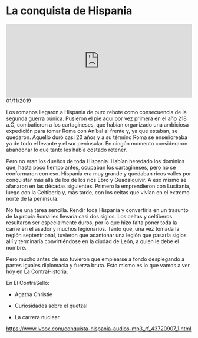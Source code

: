 # La conquista de Hispania
<iframe id='audio_88903085' frameborder='0' allowfullscreen='' scrolling='no' height='200' style='width:100%;' src='https://www.ivoox.com/player_ej_43720907_6_1.html' loading='lazy'></iframe>01/11/2019

Los romanos llegaron a Hispania de puro rebote como consecuencia de la segunda guerra púnica. Pusieron el pie aquí por vez primera en el año 218 a.C, combatieron a los cartagineses, que habían organizado una ambiciosa expedición para tomar Roma con Aníbal al frente y, ya que estaban, se quedaron. Aquello duró casi 20 años y a su término Roma se enseñoreaba ya de todo el levante y el sur peninsular. En ningún momento consideraron abandonar lo que tanto les había costado retener. 

 Pero no eran los dueños de toda Hispania. Habían heredado los dominios que, hasta poco tiempo antes, ocupaban los cartagineses, pero no se conformaron con eso. Hispania era muy grande y quedaban ricos valles por conquistar más allá de los de los ríos Ebro y Guadalquivir. A eso mismo se afanaron en las décadas siguientes. Primero la emprendieron con Lusitania, luego con la Celtiberia y, más tarde, con los celtas que vivían en el extremo norte de la península. 

 No fue una tarea sencilla. Rendir toda Hispania y convertirla en un trasunto de la propia Roma les llevaría casi dos siglos. Los celtas y celtíberos resultaron ser especialmente duros, por lo que hizo falta poner toda la carne en el asador y muchos legionarios. Tanto que, una vez tomada la región septentrional, tuvieron que acantonar una legión que pasaría siglos allí y terminaría convirtiéndose en la ciudad de León, a quien le debe el nombre. 

 Pero mucho antes de eso tuvieron que emplearse a fondo desplegando a partes iguales diplomacia y fuerza bruta. Esto mismo es lo que vamos a ver hoy en La ContraHistoria. 

 En El ContraSello:

 - Agatha Christie

 - Curiosidades sobre el quetzal

 - La carrera nuclear 

 

https://www.ivoox.com/conquista-hispania-audios-mp3_rf_43720907_1.html
